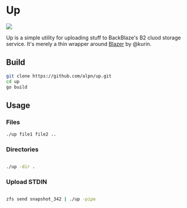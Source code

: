 Up
====

![](https://github.com/alpn/up/workflows/Go/badge.svg)

Up is a simple utility for uploading stuff to BackBlaze's B2 cluod storage service.
It's merely a thin wrapper around [Blazer](https://github.com/kurin/blazer) by @kurin.

## Build
```bash
git clone https://github.com/alpn/up.git
cd up
go build
```
## Usage

### Files
```bash
./up file1 file2 ..
```
### Directories

```bash

./up -dir . 

```
### Upload STDIN

```bash

zfs send snapshot_342 | ./up -pipe

```
